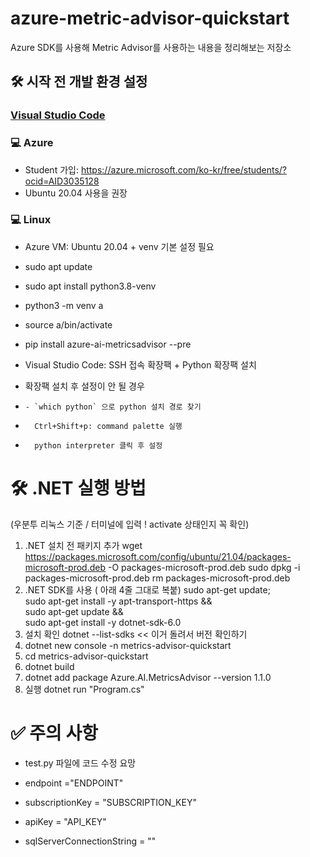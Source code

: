 # azure-metric-advisor-quickstart #
Azure SDK를 사용해 Metric Advisor를 사용하는 내용을 정리해보는 저장소

## 🛠 시작 전 개발 환경 설정 ##

### [Visual Studio Code](https://code.visualstudio.com/?WT.mc_id=osscontributhon-event-juyoo) ###

### 💻 Azure ###

* Student 가입: https://azure.microsoft.com/ko-kr/free/students/?ocid=AID3035128
* Ubuntu 20.04 사용을 권장




### 💻 Linux ###

* Azure VM: Ubuntu 20.04 + venv 기본 설정 필요
*   sudo apt update
*   sudo apt install python3.8-venv
*   python3 -m venv a
*   source a/bin/activate
*   pip install azure-ai-metricsadvisor --pre


* Visual Studio Code: SSH 접속 확장팩 + Python 확장팩 설치
*   확장팩 설치 후 설정이 안 될 경우
*     - `which python` 으로 python 설치 경로 찾기
*       Ctrl+Shift+p: command palette 실행 
*       python interpreter 클릭 후 설정




# 🛠 .NET 실행 방법
(우분투 리눅스 기준 / 터미널에 입력 ! activate 상태인지 꼭 확인)

1. .NET 설치 전 패키지 추가
  wget https://packages.microsoft.com/config/ubuntu/21.04/packages-microsoft-prod.deb -O packages-microsoft-prod.deb
  sudo dpkg -i packages-microsoft-prod.deb
  rm packages-microsoft-prod.deb
1. .NET SDK를 사용 ( 아래 4줄 그대로 복붙)
  sudo apt-get update; \
  sudo apt-get install -y apt-transport-https && \
  sudo apt-get update && \
  sudo apt-get install -y dotnet-sdk-6.0
1. 설치 확인
dotnet --list-sdks   << 이거 돌려서 버전 확인하기
1. dotnet new console -n metrics-advisor-quickstart
1. cd  metrics-advisor-quickstart
1. dotnet build
1. dotnet add package Azure.AI.MetricsAdvisor --version 1.1.0
1. 실행 dotnet run "Program.cs"


# ✅ 주의 사항

*  test.py 파일에 코드 수정 요망

*  endpoint ="ENDPOINT"
*  subscriptionKey = "SUBSCRIPTION_KEY"
*  apiKey = "API_KEY"  

*  sqlServerConnectionString = ""
 